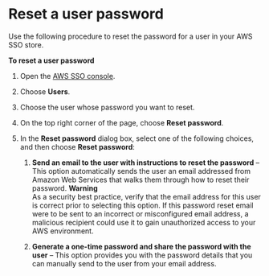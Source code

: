 # Reset a user password<a name="resetuserpwd"></a>

Use the following procedure to reset the password for a user in your AWS SSO store\. 

**To reset a user password**

1. Open the [AWS SSO console](https://console.aws.amazon.com/singlesignon)\.

1. Choose **Users**\.

1. Choose the user whose password you want to reset\.

1. On the top right corner of the page, choose **Reset password**\.

1. In the **Reset password** dialog box, select one of the following choices, and then choose **Reset password**:

   1. **Send an email to the user with instructions to reset the password** – This option automatically sends the user an email addressed from Amazon Web Services that walks them through how to reset their password\.
**Warning**  
As a security best practice, verify that the email address for this user is correct prior to selecting this option\. If this password reset email were to be sent to an incorrect or misconfigured email address, a malicious recipient could use it to gain unauthorized access to your AWS environment\.

   1. **Generate a one\-time password and share the password with the user** – This option provides you with the password details that you can manually send to the user from your email address\.